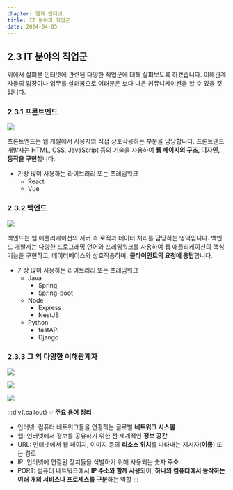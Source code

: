 ```yaml
---
chapter: 웹과 인터넷
title: IT 분야의 직업군
date: 2024-04-05
---
```


## 2.3 IT 분야의 직업군

위에서 살펴본 인터넷에 관련된 다양한 직업군에 대해 살펴보도록 하겠습니다. 이해관계자들의 입장이나 업무를 살펴봄으로 여러분은 보다 나은 커뮤니케이션을 할 수 있을 것입니다.

### 2.3.1 프론트엔드

![](/images/basecamp-network/chapter02-1-5.png)

프론트엔드는 웹 개발에서 사용자와 직접 상호작용하는 부분을 담당합니다. 프론트엔드 개발자는 HTML, CSS, JavaScript 등의 기술을 사용하여 **웹 페이지의 구조, 디자인, 동작을 구현**합니다.
- 가장 많이 사용하는 라이브러리 또는 프레임워크
  - React
  - Vue

### 2.3.2 백엔드

![](/images/basecamp-network/chapter02-1-6.png)

백엔드는 웹 애플리케이션의 서버 측 로직과 데이터 처리를 담당하는 영역입니다. 백엔드 개발자는 다양한 프로그래밍 언어와 프레임워크를 사용하여 웹 애플리케이션의 핵심 기능을 구현하고, 데이터베이스와 상호작용하며, **클라이언트의 요청에 응답**합니다.
- 가장 많이 사용하는 라이브러리 또는 프레임워크
  - Java
    - Spring
    - Spring-boot
  - Node
    - Express
    - NestJS
  - Python
    - fastAPI
    - Django

### 2.3.3 그 외 다양한 이해관계자

![](/images/basecamp-network/chapter02-1-7.png)

![](/images/basecamp-network/chapter02-1-8.png)

![](/images/basecamp-network/chapter02-1-9.png)

:::div{.callout}
💡 **주요 용어 정리**

- 인터넷: 컴퓨터 네트워크들을 연결하는 글로벌 **네트워크 시스템**
- 웹: 인터넷에서 정보를 공유하기 위한 전 세계적인 **정보 공간**
- URL: 인터넷에서 웹 페이지, 이미지 등의 **리소스 위치**를 나타내는 지시자(**이름**) 또는 경로
- IP: 인터넷에 연결된 장치들을 식별하기 위해 사용되는 숫자 **주소**
- PORT: 컴퓨터 네트워크에서 **IP 주소와 함께 사용**되어, **하나의 컴퓨터에서 동작하는 여러 개의 서비스나 프로세스를 구분**하는 역할
:::
